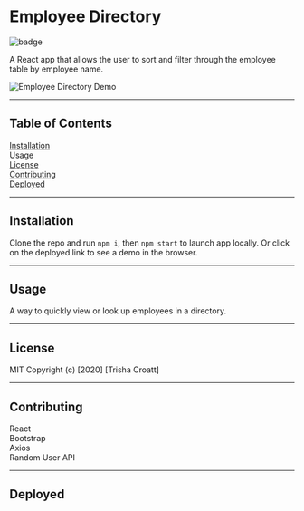 # Employee Directory
    
![badge](https://img.shields.io/badge/license-MIT-green)

A React app that allows the user to sort and filter through the employee table by employee name.

![Employee Directory Demo](https://drive.google.com/file/d/1AQoXa9GuzS5L9JDmVp2vsjEYxtN5fDAD/view)

---

## Table of Contents
[Installation](#installation)\
[Usage](#usage)\
[License](#license)\
[Contributing](#contributing)\
[Deployed](#deployed)

---

## Installation
Clone the repo and run ``` npm i ```, then ``` npm start ``` to launch app locally. Or click on the deployed link to see a demo in the browser.

---

## Usage
A way to quickly view or look up employees in a directory.

---

## License
MIT
Copyright (c) [2020] [Trisha Croatt]

---

## Contributing
React\
Bootstrap\
Axios\
Random User API

---

## Deployed
